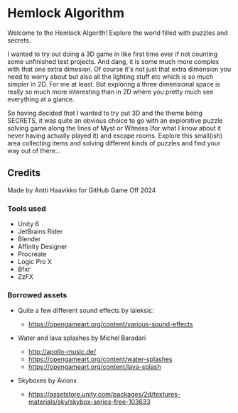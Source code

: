# Hemlock Algorithm

Welcome to the Hemlock Algorith! Explore the world filled with puzzles and secrets.

I wanted to try out doing a 3D game in like first time ever if not counting some unfinished test projects. And dang, it is some much more complex with that one extra dimesion. Of course it's not just that extra dimension you need to worry about but also all the lighting stuff etc which is so much simpler in 2D. For me at least. But exploring a three dimensional space is really so much more interesting than in 2D where you pretty much see everything at a glance.

So having decided that I wanted to try out 3D and the theme being SECRETS, it was quite an obvious choice to go with an explorative puzzle solving game along the lines of Myst or Witness (for what I know about it never having actually played it) and escape rooms. Explore this small(ish) area collecting items and solving different kinds of puzzles and find your way out of there...

## Credits

Made by Antti Haavikko for GitHub Game Off 2024

### Tools used

- Unity 6
- JetBrains Rider
- Blender
- Affinity Designer
- Procreate
- Logic Pro X
- Bfxr
- ZzFX

### Borrowed assets

- Quite a few different sound effects by laleksic:
    - https://opengameart.org/content/various-sound-effects

- Water and lava splashes by Michel Baradari
  - http://apollo-music.de/
  - https://opengameart.org/content/water-splashes
  - https://opengameart.org/content/lava-splash

- Skyboxes by Avionx
  - https://assetstore.unity.com/packages/2d/textures-materials/sky/skybox-series-free-103633
